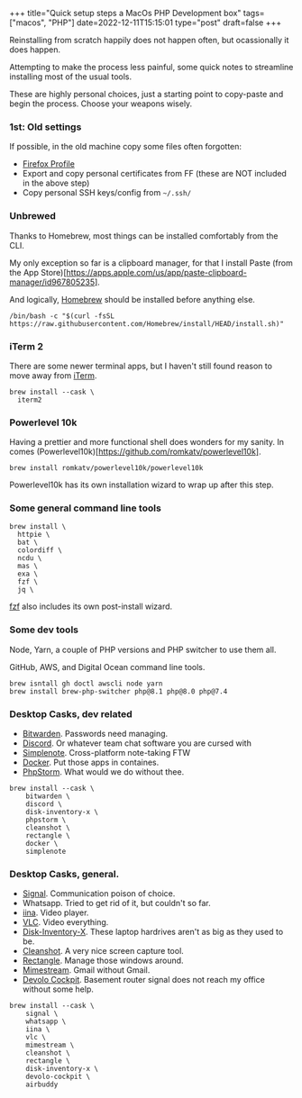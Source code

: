 +++
title="Quick setup steps a MacOs PHP Development box"
tags=["macos", "PHP"]
date=2022-12-11T15:15:01
type="post"
draft=false
+++

Reinstalling from scratch happily does not happen often, but ocassionally it does happen.

Attempting to make the process less painful, some quick notes to streamline installing most of the usual tools.

These are highly personal choices, just a starting point to copy-paste and begin the process. Choose your weapons wisely.

### 1st: Old settings

If possible, in the old machine copy some files often forgotten:

- [Firefox Profile](https://support.mozilla.org/en-US/kb/profiles-where-firefox-stores-user-data)
- Export and copy personal certificates from FF (these are NOT included in the above step)
- Copy personal SSH keys/config from `~/.ssh/`

### Unbrewed

Thanks to Homebrew, most things can be installed comfortably from the CLI.

My only exception so far is a clipboard manager, for that I install Paste (from the App Store)[https://apps.apple.com/us/app/paste-clipboard-manager/id967805235].

And logically, [Homebrew](https://brew.sh/) should be installed before anything else.

```shell
/bin/bash -c "$(curl -fsSL https://raw.githubusercontent.com/Homebrew/install/HEAD/install.sh)"
```

### iTerm 2

There are some newer terminal apps, but I haven't still found reason to move away from [iTerm](https://iterm2.com/).

```shell
brew install --cask \
  iterm2
```

### Powerlevel 10k

Having a prettier and more functional shell does wonders for my sanity. In comes (Powerlevel10k)[https://github.com/romkatv/powerlevel10k].

```shell
brew install romkatv/powerlevel10k/powerlevel10k
```

Powerlevel10k has its own installation wizard to wrap up after this step.

### Some general command line tools

```shell
brew install \
  httpie \
  bat \
  colordiff \
  ncdu \
  mas \
  exa \
  fzf \
  jq \
```

[fzf](https://github.com/junegunn/fzf) also includes its own post-install wizard.

### Some dev tools

Node, Yarn, a couple of PHP versions and PHP switcher to use them all.

GitHub, AWS, and Digital Ocean command line tools.

```shell
brew isntall gh doctl awscli node yarn
brew install brew-php-switcher php@8.1 php@8.0 php@7.4
```

### Desktop Casks, dev related

* [Bitwarden](https://bitwarden.com). Passwords need managing. 
* [Discord](https://discord.com). Or whatever team chat software you are cursed with
* [Simplenote](https://simplenote.com/). Cross-platform note-taking FTW
* [Docker](https://www.docker.com/). Put those apps in containes.
* [PhpStorm](https://www.jetbrains.com/phpstorm/). What would we do without thee.

```shell
brew install --cask \
    bitwarden \  
    discord \ 
    disk-inventory-x \ 
    phpstorm \
    cleanshot \
    rectangle \
    docker \
    simplenote 
```

### Desktop Casks, general.
* [Signal](https://signal.org/en/). Communication poison of choice.
* Whatsapp. Tried to get rid of it, but couldn't so far.
* [iina](https://iina.io/). Video player.
* [VLC](https://www.videolan.org/vlc/). Video everything.
* [Disk-Inventory-X](https://www.derlien.com/). These laptop hardrives aren't as big as they used to be.
* [Cleanshot](https://cleanshot.com/). A very nice screen capture tool.
* [Rectangle](https://rectangleapp.com/). Manage those windows around.
* [Mimestream](https://mimestream.com/). Gmail without Gmail.
* [Devolo Cockpit](https://www.devolo.es/devolo-cockpit). Basement router signal does not reach my office without some help. 

```shell
brew install --cask \
    signal \
    whatsapp \
    iina \
    vlc \
    mimestream \
    cleanshot \
    rectangle \
    disk-inventory-x \
    devolo-cockpit \
    airbuddy
```
